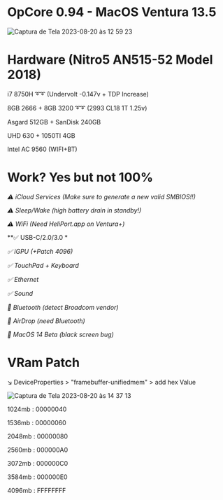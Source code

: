 # OpCore 0.94 - MacOS Ventura 13.5
![Captura de Tela 2023-08-20 às 12 59 23](https://github.com/tchozen/Nitro5_MacOSVentura/assets/25504430/95af5856-b3ee-4dc9-b406-83d580fd8c34)

# Hardware (Nitro5 AN515-52 Model 2018)
 i7 8750H ➰➰ (Undervolt -0.147v + TDP Increase)

 8GB 2666 + 8GB 3200 ➰➰ (2993 CL18 1T 1.25v)

 Asgard 512GB + SanDisk 240GB

UHD 630 + 1050TI 4GB

Intel AC 9560 (WIFI+BT)

# Work? Yes but not 100%

*:warning: iCloud Services (Make sure to generate a new valid SMBIOS!!)*

*:warning: Sleep/Wake (high battery drain in standby!)*

*:warning: WiFi (Need HeliPort.app on Ventura+)*

**:white_check_mark: USB-C/2.0/3.0 *

*:white_check_mark: iGPU (+Patch 4096)*

*:white_check_mark: TouchPad + Keyboard*

*:white_check_mark: Ethernet*

*:white_check_mark: Sound* 

*:no_entry_sign: Bluetooth (detect Broadcom vendor)*

*:no_entry_sign: AirDrop (need Bluetooth)*

*:no_entry_sign: MacOS 14 Beta (black screen bug)*

# VRam Patch

:arrow_lower_right: DeviceProperties > "framebuffer-unifiedmem" > add hex Value

![Captura de Tela 2023-08-20 às 14 37 13](https://github.com/tchozen/Nitro5_Ventura-0.94/assets/25504430/2fd1cbce-bdcc-4867-8a1d-624d1f7d0215)

1024mb : 00000040

1536mb : 00000060 

2048mb : 00000080 

2560mb : 000000A0 

3072mb : 000000C0 

3584mb : 000000E0 

4096mb : FFFFFFFF 

